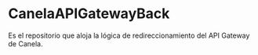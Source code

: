 # CanelaAPIGatewayBack
Es el repositorio que aloja la lógica de redireccionamiento del API Gateway de Canela.
